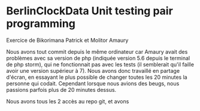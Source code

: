 # BerlinClockData Unit testing pair programming

Exercice de Bikorimana Patrick et Molitor Amaury


Nous avons tout commit depuis le même ordinateur car Amaury avait des problèmes avec sa version de php (indiquée version 5.6 depuis le terminal de php storm), qui ne fonctionnait pas avec les tests (il semblerait qu'il faille avoir une version supérieur à 7).
Nous avons donc travaillé en partage d'écran, en essayant le plus possible de changer toutes les 20 minutes la personne qui codait.
Cependant lorsque nous avions des beugs, nous passions parfois plus de 20 minutes dessus.

Nous avons tous les 2 accès au repo git, et avons 
